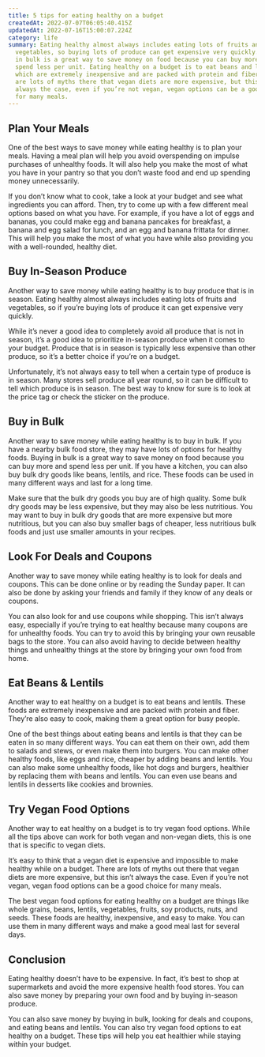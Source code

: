 ```yaml
---
title: 5 tips for eating healthy on a budget
createdAt: 2022-07-07T06:05:40.415Z
updatedAt: 2022-07-16T15:00:07.224Z
category: life
summary: Eating healthy almost always includes eating lots of fruits and
  vegetables, so buying lots of produce can get expensive very quickly. Buying
  in bulk is a great way to save money on food because you can buy more and
  spend less per unit. Eating healthy on a budget is to eat beans and lentils,
  which are extremely inexpensive and are packed with protein and fiber. There
  are lots of myths there that vegan diets are more expensive, but this isn’t
  always the case, even if you’re not vegan, vegan options can be a good choice
  for many meals.
---
```


## Plan Your Meals

One of the best ways to save money while eating healthy is to plan your meals. Having a meal plan will help you avoid overspending on impulse purchases of unhealthy foods. It will also help you make the most of what you have in your pantry so that you don’t waste food and end up spending money unnecessarily.

If you don’t know what to cook, take a look at your budget and see what ingredients you can afford. Then, try to come up with a few different meal options based on what you have. For example, if you have a lot of eggs and bananas, you could make egg and banana pancakes for breakfast, a banana and egg salad for lunch, and an egg and banana frittata for dinner. This will help you make the most of what you have while also providing you with a well-rounded, healthy diet.

## Buy In-Season Produce

Another way to save money while eating healthy is to buy produce that is in season. Eating healthy almost always includes eating lots of fruits and vegetables, so if you’re buying lots of produce it can get expensive very quickly.

While it’s never a good idea to completely avoid all produce that is not in season, it’s a good idea to prioritize in-season produce when it comes to your budget. Produce that is in season is typically less expensive than other produce, so it’s a better choice if you’re on a budget.

Unfortunately, it’s not always easy to tell when a certain type of produce is in season. Many stores sell produce all year round, so it can be difficult to tell which produce is in season. The best way to know for sure is to look at the price tag or check the sticker on the produce.

## Buy in Bulk

Another way to save money while eating healthy is to buy in bulk. If you have a nearby bulk food store, they may have lots of options for healthy foods. Buying in bulk is a great way to save money on food because you can buy more and spend less per unit. If you have a kitchen, you can also buy bulk dry goods like beans, lentils, and rice. These foods can be used in many different ways and last for a long time.

Make sure that the bulk dry goods you buy are of high quality. Some bulk dry goods may be less expensive, but they may also be less nutritious. You may want to buy in bulk dry goods that are more expensive but more nutritious, but you can also buy smaller bags of cheaper, less nutritious bulk foods and just use smaller amounts in your recipes.

## Look For Deals and Coupons

Another way to save money while eating healthy is to look for deals and coupons. This can be done online or by reading the Sunday paper. It can also be done by asking your friends and family if they know of any deals or coupons.

You can also look for and use coupons while shopping. This isn’t always easy, especially if you’re trying to eat healthy because many coupons are for unhealthy foods. You can try to avoid this by bringing your own reusable bags to the store. You can also avoid having to decide between healthy things and unhealthy things at the store by bringing your own food from home.

## Eat Beans & Lentils

Another way to eat healthy on a budget is to eat beans and lentils. These foods are extremely inexpensive and are packed with protein and fiber. They’re also easy to cook, making them a great option for busy people.

One of the best things about eating beans and lentils is that they can be eaten in so many different ways. You can eat them on their own, add them to salads and stews, or even make them into burgers. You can make other healthy foods, like eggs and rice, cheaper by adding beans and lentils. You can also make some unhealthy foods, like hot dogs and burgers, healthier by replacing them with beans and lentils. You can even use beans and lentils in desserts like cookies and brownies.

## Try Vegan Food Options

Another way to eat healthy on a budget is to try vegan food options. While all the tips above can work for both vegan and non-vegan diets, this is one that is specific to vegan diets.

It’s easy to think that a vegan diet is expensive and impossible to make healthy while on a budget. There are lots of myths out there that vegan diets are more expensive, but this isn’t always the case. Even if you’re not vegan, vegan food options can be a good choice for many meals.

The best vegan food options for eating healthy on a budget are things like whole grains, beans, lentils, vegetables, fruits, soy products, nuts, and seeds. These foods are healthy, inexpensive, and easy to make. You can use them in many different ways and make a good meal last for several days.

## Conclusion

Eating healthy doesn’t have to be expensive. In fact, it’s best to shop at supermarkets and avoid the more expensive health food stores. You can also save money by preparing your own food and by buying in-season produce.

You can also save money by buying in bulk, looking for deals and coupons, and eating beans and lentils. You can also try vegan food options to eat healthy on a budget. These tips will help you eat healthier while staying within your budget.
